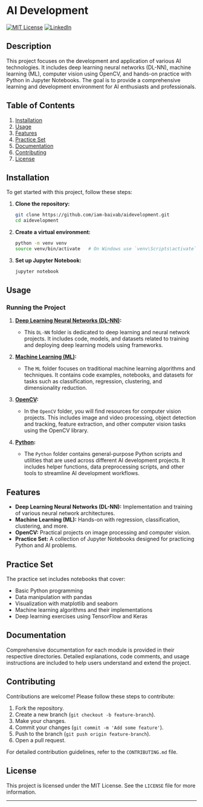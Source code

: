 # AI Development 

[![MIT License][license-shield]][license-url]
[![LinkedIn][linkedin-shield]][linkedin-url]

## Description

This project focuses on the development and application of various AI technologies. It includes deep learning neural networks (DL-NN), machine learning (ML), computer vision using OpenCV, and hands-on practice with Python in Jupyter Notebooks. The goal is to provide a comprehensive learning and development environment for AI enthusiasts and professionals.

## Table of Contents
1. [Installation](#installation)
2. [Usage](#usage)
3. [Features](#features)
4. [Practice Set](#practice-set)
5. [Documentation](#documentation)
6. [Contributing](#contributing)
7. [License](#license)

## Installation

To get started with this project, follow these steps:

1. **Clone the repository:**
    ```sh
    git clone https://github.com/iam-baivab/aidevelopment.git
    cd aidevelopment
    ```

2. **Create a virtual environment:**
    ```sh
    python -m venv venv
    source venv/bin/activate   # On Windows use `venv\Scripts\activate`
    ```

3. **Set up Jupyter Notebook:**
    ```sh
    jupyter notebook
    ```

## Usage

### Running the Project

1. **[Deep Learning Neural Networks (DL-NN)](https://github.com/iam-baivab/AI-Development/tree/main/DL-NN):**
    - This `DL-NN` folder is dedicated to deep learning and neural network projects. It includes code, models, and datasets related to training and deploying deep learning models using frameworks.

2. **[Machine Learning (ML)](https://github.com/iam-baivab/AI-Development/tree/main/ML):**
    - The `ML` folder focuses on traditional machine learning algorithms and techniques. It contains code examples, notebooks, and datasets for tasks such as classification, regression, clustering, and dimensionality reduction.

3. **[OpenCV](https://github.com/iam-baivab/AI-Development/tree/main/OpenCV):**
    - In the `OpenCV` folder, you will find resources for computer vision projects. This includes image and video processing, object detection and tracking, feature extraction, and other computer vision tasks using the OpenCV library.

4. **[Python](https://github.com/iam-baivab/AI-Development/tree/main/Python):**
    - The `Python` folder contains general-purpose Python scripts and utilities that are used across different AI development projects. It includes helper functions, data preprocessing scripts, and other tools to streamline AI development workflows.

## Features

- **Deep Learning Neural Networks (DL-NN):** Implementation and training of various neural network architectures.
- **Machine Learning (ML):** Hands-on with regression, classification, clustering, and more.
- **OpenCV:** Practical projects on image processing and computer vision.
- **Practice Set:** A collection of Jupyter Notebooks designed for practicing Python and AI problems.

## Practice Set

The practice set includes notebooks that cover:
- Basic Python programming
- Data manipulation with pandas
- Visualization with matplotlib and seaborn
- Machine learning algorithms and their implementations
- Deep learning exercises using TensorFlow and Keras

## Documentation

Comprehensive documentation for each module is provided in their respective directories. Detailed explanations, code comments, and usage instructions are included to help users understand and extend the project.

## Contributing

Contributions are welcome! Please follow these steps to contribute:

1. Fork the repository.
2. Create a new branch (`git checkout -b feature-branch`).
3. Make your changes.
4. Commit your changes (`git commit -m 'Add some feature'`).
5. Push to the branch (`git push origin feature-branch`).
6. Open a pull request.

For detailed contribution guidelines, refer to the `CONTRIBUTING.md` file.

## License

This project is licensed under the MIT License. See the `LICENSE` file for more information.

---
[license-shield]: https://img.shields.io/badge/License-MIT-red.svg
[license-url]: https://github.com/iam-baivab/News-Scraping-using-BeautyfulSoup-Selenium-with-Django/blob/main/LICENSE
[linkedin-shield]: https://img.shields.io/badge/-LinkedIn-black.svg?style=flat&logo=linkedin&colorB=blue
[linkedin-url]: https://www.linkedin.com/in/baivabsarkar/